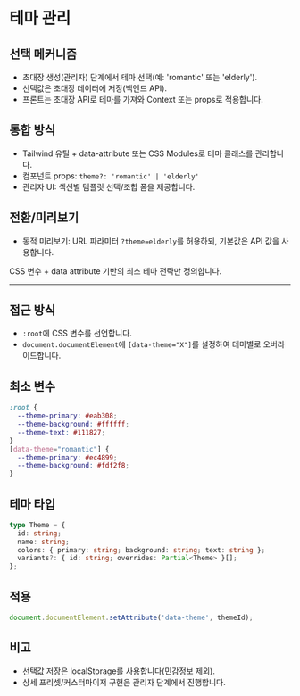 # 테마 관리

## 선택 메커니즘
- 초대장 생성(관리자) 단계에서 테마 선택(예: 'romantic' 또는 'elderly').
- 선택값은 초대장 데이터에 저장(백엔드 API).
- 프론트는 초대장 API로 테마를 가져와 Context 또는 props로 적용합니다.

## 통합 방식
- Tailwind 유틸 + data-attribute 또는 CSS Modules로 테마 클래스를 관리합니다.
- 컴포넌트 props: `theme?: 'romantic' | 'elderly'`
- 관리자 UI: 섹션별 템플릿 선택/조합 폼을 제공합니다.

## 전환/미리보기
- 동적 미리보기: URL 파라미터 `?theme=elderly`를 허용하되, 기본값은 API 값을 사용합니다.

CSS 변수 + data attribute 기반의 최소 테마 전략만 정의합니다.

---

## 접근 방식
- `:root`에 CSS 변수를 선언합니다.
- `document.documentElement`에 `[data-theme="X"]`를 설정하여 테마별로 오버라이드합니다.

## 최소 변수
```css
:root {
  --theme-primary: #eab308;
  --theme-background: #ffffff;
  --theme-text: #111827;
}
[data-theme="romantic"] {
  --theme-primary: #ec4899;
  --theme-background: #fdf2f8;
}
```

## 테마 타입
```ts
type Theme = {
  id: string;
  name: string;
  colors: { primary: string; background: string; text: string };
  variants?: { id: string; overrides: Partial<Theme> }[];
};
```

## 적용
```ts
document.documentElement.setAttribute('data-theme', themeId);
```

## 비고
- 선택값 저장은 localStorage를 사용합니다(민감정보 제외).
- 상세 프리셋/커스터마이저 구현은 관리자 단계에서 진행합니다.
